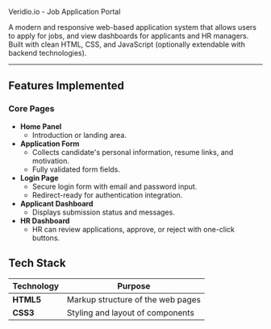 Veridio.io - Job Application Portal

A modern and responsive web-based application system that allows users to apply for jobs, and view dashboards for applicants and HR managers. Built with clean HTML, CSS, and JavaScript (optionally extendable with backend technologies).

---
##  Features Implemented

###  Core Pages
- **Home Panel**
  - Introduction or landing area.
- **Application Form**
  - Collects candidate's personal information, resume links, and motivation.
  - Fully validated form fields.
- **Login Page**
  - Secure login form with email and password input.
  - Redirect-ready for authentication integration.
- **Applicant Dashboard**
  - Displays submission status and messages.
- **HR Dashboard**
  - HR can review applications, approve, or reject with one-click buttons.
 
##  Tech Stack


| Technology     | Purpose                              
|----------------|--------------------------------------|
| **HTML5**      | Markup structure of the web pages    |
| **CSS3**       | Styling and layout of components     |

